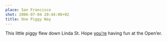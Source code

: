 ```yaml
---
place: San Francisco
shot: 2006-07-04 20:44:08+02
title: One Piggy Way
---
```


This little piggy flew down Linda St. Hope [you’re](http://eashfa.wordpress.com/) having fun at the Open’er.
